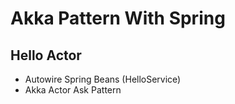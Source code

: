 # Akka Pattern With Spring

## Hello Actor
- Autowire Spring Beans (HelloService)
- Akka Actor Ask Pattern